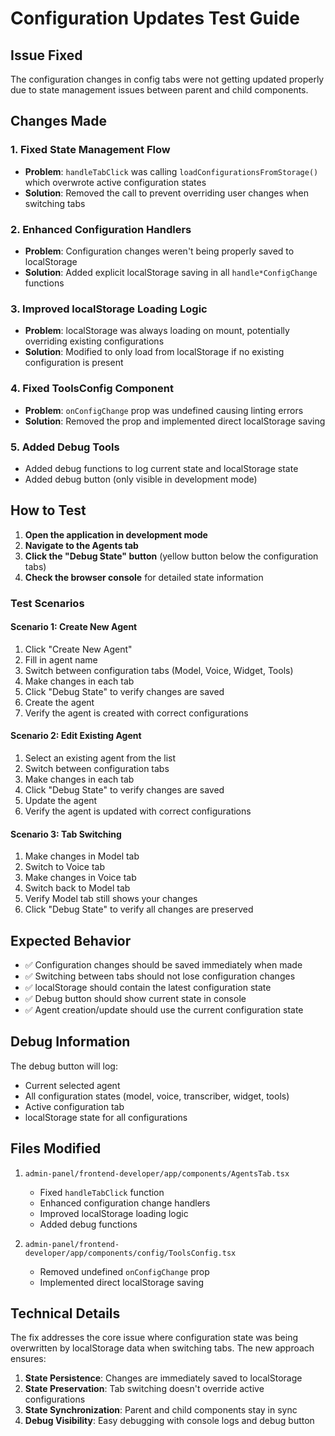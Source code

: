 # Configuration Updates Test Guide

## Issue Fixed

The configuration changes in config tabs were not getting updated properly due to state management issues between parent and child components.

## Changes Made

### 1. Fixed State Management Flow

- **Problem**: `handleTabClick` was calling `loadConfigurationsFromStorage()` which overwrote active configuration states
- **Solution**: Removed the call to prevent overriding user changes when switching tabs

### 2. Enhanced Configuration Handlers

- **Problem**: Configuration changes weren't being properly saved to localStorage
- **Solution**: Added explicit localStorage saving in all `handle*ConfigChange` functions

### 3. Improved localStorage Loading Logic

- **Problem**: localStorage was always loading on mount, potentially overriding existing configurations
- **Solution**: Modified to only load from localStorage if no existing configuration is present

### 4. Fixed ToolsConfig Component

- **Problem**: `onConfigChange` prop was undefined causing linting errors
- **Solution**: Removed the prop and implemented direct localStorage saving

### 5. Added Debug Tools

- Added debug functions to log current state and localStorage state
- Added debug button (only visible in development mode)

## How to Test

1. **Open the application in development mode**
2. **Navigate to the Agents tab**
3. **Click the "Debug State" button** (yellow button below the configuration tabs)
4. **Check the browser console** for detailed state information

### Test Scenarios

#### Scenario 1: Create New Agent

1. Click "Create New Agent"
2. Fill in agent name
3. Switch between configuration tabs (Model, Voice, Widget, Tools)
4. Make changes in each tab
5. Click "Debug State" to verify changes are saved
6. Create the agent
7. Verify the agent is created with correct configurations

#### Scenario 2: Edit Existing Agent

1. Select an existing agent from the list
2. Switch between configuration tabs
3. Make changes in each tab
4. Click "Debug State" to verify changes are saved
5. Update the agent
6. Verify the agent is updated with correct configurations

#### Scenario 3: Tab Switching

1. Make changes in Model tab
2. Switch to Voice tab
3. Make changes in Voice tab
4. Switch back to Model tab
5. Verify Model tab still shows your changes
6. Click "Debug State" to verify all changes are preserved

## Expected Behavior

- ✅ Configuration changes should be saved immediately when made
- ✅ Switching between tabs should not lose configuration changes
- ✅ localStorage should contain the latest configuration state
- ✅ Debug button should show current state in console
- ✅ Agent creation/update should use the current configuration state

## Debug Information

The debug button will log:

- Current selected agent
- All configuration states (model, voice, transcriber, widget, tools)
- Active configuration tab
- localStorage state for all configurations

## Files Modified

1. `admin-panel/frontend-developer/app/components/AgentsTab.tsx`

   - Fixed `handleTabClick` function
   - Enhanced configuration change handlers
   - Improved localStorage loading logic
   - Added debug functions

2. `admin-panel/frontend-developer/app/components/config/ToolsConfig.tsx`
   - Removed undefined `onConfigChange` prop
   - Implemented direct localStorage saving

## Technical Details

The fix addresses the core issue where configuration state was being overwritten by localStorage data when switching tabs. The new approach ensures:

1. **State Persistence**: Changes are immediately saved to localStorage
2. **State Preservation**: Tab switching doesn't override active configurations
3. **State Synchronization**: Parent and child components stay in sync
4. **Debug Visibility**: Easy debugging with console logs and debug button
